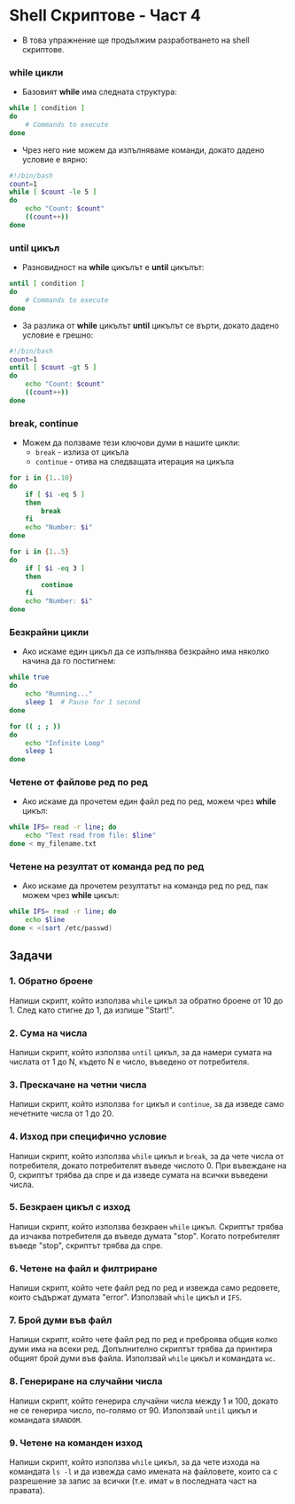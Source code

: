 # Shell Скриптове - Част 4

- В това упражнение ще продължим разработването на  shell скриптове.
### while цикли

- Базовият **while** има следната структура:

```bash
while [ condition ]
do
    # Commands to execute
done
```

- Чрез него ние можем да изпълняваме команди, докато дадено условие е вярно:

```bash
#!/bin/bash
count=1
while [ $count -le 5 ]
do
    echo "Count: $count"
    ((count++))
done
```
### until цикъл

- Разновидност на **while** цикълът е **until** цикълът:

```bash
until [ condition ]
do
    # Commands to execute
done
```

- За разлика от **while** цикълът **until** цикълът се върти, докато дадено условие е грешно:

```bash
#!/bin/bash
count=1
until [ $count -gt 5 ]
do
    echo "Count: $count"
    ((count++))
done
```

### break, continue

- Можем да ползваме тези ключови думи в нашите цикли:
    - `break` - излиза от цикъла
    - `continue` - отива на следващата итерация на цикъла

```bash
for i in {1..10}
do
    if [ $i -eq 5 ]
    then
        break
    fi
    echo "Number: $i"
done
```

```bash
for i in {1..5}
do
    if [ $i -eq 3 ]
    then
        continue
    fi
    echo "Number: $i"
done
```

### Безкрайни цикли

- Ако искаме един цикъл да се изпълнява безкрайно има няколко начина да го постигнем:

```bash
while true
do
    echo "Running..."
    sleep 1  # Pause for 1 second
done
```

```bash
for (( ; ; ))
do
    echo "Infinite Loop"
    sleep 1
done
```
### Четене от файлове ред по ред

- Ако искаме да прочетем един файл ред по ред, можем чрез **while** цикъл:

```bash
while IFS= read -r line; do
    echo "Text read from file: $line"
done < my_filename.txt
```
### Четене на резултат от команда ред по ред

- Ако искаме да прочетем резултатът на команда ред по ред, пак можем чрез **while** цикъл:

```bash
while IFS= read -r line; do
    echo $line
done < <(sort /etc/passwd)
```

## Задачи

### 1. Обратно броене

Напиши скрипт, който използва `while` цикъл за обратно броене от 10 до 1. След като стигне до 1, да изпише "Start!".

### 2. Сума на числа

Напиши скрипт, който използва `until` цикъл, за да намери сумата на числата от 1 до N, където N е число, въведено от потребителя.

### 3. Прескачане на четни числа

Напиши скрипт, който използва `for` цикъл и `continue`, за да изведе само нечетните числа от 1 до 20.

### 4. Изход при специфично условие

Напиши скрипт, който използва `while` цикъл и `break`, за да чете числа от потребителя, докато потребителят въведе числото 0. При въвеждане на 0, скриптът трябва да спре и да изведе сумата на всички въведени числа.

### 5. Безкраен цикъл с изход

Напиши скрипт, който използва безкраен `while` цикъл. Скриптът трябва да изчаква потребителя да въведе думата "stop". Когато потребителят въведе "stop", скриптът трябва да спре.

### 6. Четене на файл и филтриране

Напиши скрипт, който чете файл ред по ред и извежда само редовете, които съдържат думата "error". Използвай `while` цикъл и `IFS`.

### 7. Брой думи във файл

Напиши скрипт, който чете файл ред по ред и преброява общия колко думи има на всеки ред. Допълнително скриптът трябва да принтира общият брой думи във файла. Използвай `while` цикъл и командата `wc`.

### 8. Генериране на случайни числа

Напиши скрипт, който генерира случайни числа между 1 и 100, докато не се генерира число, по-голямо от 90. Използвай `until` цикъл и командата `$RANDOM`.

### 9. Четене на команден изход

Напиши скрипт, който използва `while` цикъл, за да чете изхода на командата `ls -l` и да извежда само имената на файловете, които са с разрешение за запис за всички (т.е. имат `w` в последната част на правата).

